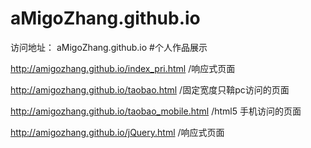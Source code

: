# aMigoZhang.github.io
访问地址： aMigoZhang.github.io
#个人作品展示

http://amigozhang.github.io/index_pri.html
/响应式页面

http://amigozhang.github.io/taobao.html
/固定宽度只鞥pc访问的页面

http://amigozhang.github.io/taobao_mobile.html
/html5 手机访问的页面

http://amigozhang.github.io/jQuery.html
/响应式页面
